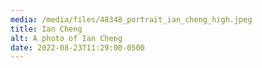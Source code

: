 ```yaml
---
media: /media/files/48348_portrait_ian_cheng_high.jpeg
title: Ian Cheng
alt: A photo of Ian Cheng
date: 2022-08-23T11:29:00-0500
---
```

